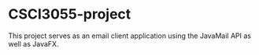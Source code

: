 # CSCI3055-project
This project serves as an email client application using the JavaMail API as well as JavaFX.
